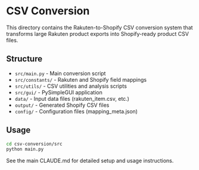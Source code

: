 # CSV Conversion

This directory contains the Rakuten-to-Shopify CSV conversion system that transforms large Rakuten product exports into Shopify-ready product CSV files.

## Structure

- `src/main.py` - Main conversion script
- `src/constants/` - Rakuten and Shopify field mappings
- `src/utils/` - CSV utilities and analysis scripts
- `src/gui/` - PySimpleGUI application
- `data/` - Input data files (rakuten_item.csv, etc.)
- `output/` - Generated Shopify CSV files
- `config/` - Configuration files (mapping_meta.json)

## Usage

```bash
cd csv-conversion/src
python main.py
```

See the main CLAUDE.md for detailed setup and usage instructions.